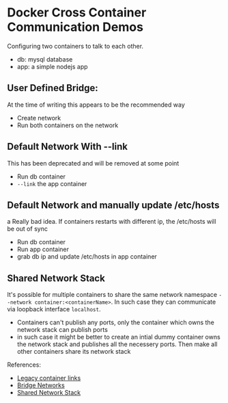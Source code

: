 # Docker Cross Container Communication Demos
Configuring two containers to talk to each other.
- db: mysql database
- app: a simple nodejs app


## User Defined Bridge:
At the time of writing this appears to be the recommended way
- Create network
- Run both containers on the network


## Default Network With --link
This has been deprecated and will be removed at some point
- Run db container 
- `--link` the app container


## Default Network and manually update /etc/hosts
a Really bad idea. If containers restarts with different ip, the /etc/hosts will be out of sync
- Run db container
- Run app container
- grab db ip and update /etc/hosts in app container

## Shared Network Stack
It's possible for multiple containers to share the same network namespace `--network container:<containerName>`.
In such case they can communicate via loopback interface `localhost`.
- Containers can't publish any ports, only the container which owns the network stack can publish ports
- in such case it might be better to create an intial dummy container owns the network stack and publishes all the necessery ports. Then make all other containers share its network stack



References:
- [Legacy container links](https://docs.docker.com/network/links/)
- [Bridge Networks](https://docs.docker.com/network/bridge/)
- [Shared Network Stack](https://docs.docker.com/engine/reference/run/#network-container)
